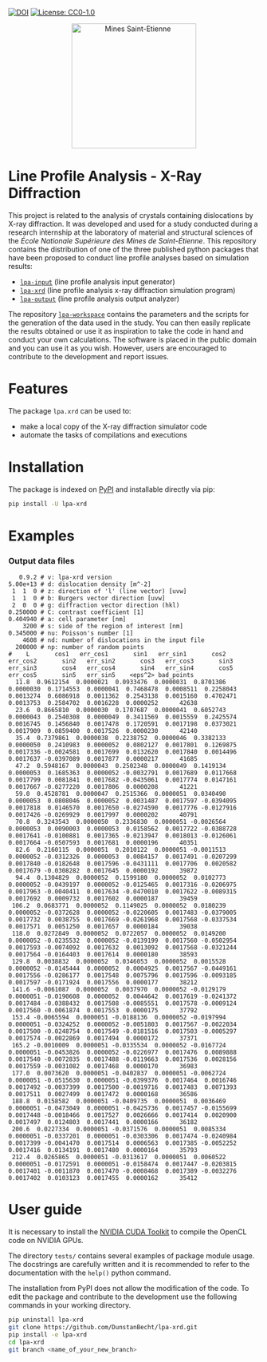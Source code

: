 [![DOI](https://zenodo.org/badge/394667513.svg)](https://zenodo.org/badge/latestdoi/394667513)
[![License: CC0-1.0](https://img.shields.io/badge/License-CC0_1.0-lightgrey.svg)](http://creativecommons.org/publicdomain/zero/1.0/)

<div align="center">
  <img width="250" src="https://dunstan.becht.network/views/signatures/mines.svg" alt="Mines Saint-Etienne">
</div>

# Line Profile Analysis - X-Ray Diffraction

This project is related to the analysis of crystals containing dislocations by X-ray diffraction. It was developed and used for a study conducted during a research internship at the laboratory of material and structural sciences of the *École Nationale Supérieure des Mines de Saint-Étienne*. This repository contains the distribution of one of the three published python packages that have been proposed to conduct line profile analyses based on simulation results:
* [`lpa-input`](https://github.com/DunstanBecht/lpa-input) (line profile analysis input generator)
* [`lpa-xrd`](https://github.com/DunstanBecht/lpa-xrd) (line profile analysis x-ray diffraction simulation program)
* [`lpa-output`](https://github.com/DunstanBecht/lpa-output) (line profile analysis output analyzer)

The repository [`lpa-workspace`](https://github.com/DunstanBecht/lpa-workspace) contains the parameters and the scripts for the generation of the data used in the study. You can then easily replicate the results obtained or use it as inspiration to take the code in hand and conduct your own calculations. The software is placed in the public domain and you can use it as you wish. However, users are encouraged to contribute to the development and report issues.

# Features

The package `lpa.xrd` can be used to:
* make a local copy of the X-ray diffraction simulator code
* automate the tasks of compilations and executions

# Installation

The package is indexed on [PyPI](https://pypi.org/project/lpa-xrd/) and installable directly via pip:
```bash
pip install -U lpa-xrd
```

# Examples

### Output data files
```
   0.9.2 # v: lpa-xrd version
5.00e+13 # d: dislocation density [m^-2]
 1  1  0 # z: direction of 'l' (line vector) [uvw]
 1  1  0 # b: Burgers vector direction [uvw] 
 2  0  0 # g: diffraction vector direction (hkl)
0.250000 # C: contrast coefficient [1]
0.404940 # a: cell parameter [nm]
    3200 # s: side of the region of interest [nm]
0.345000 # nu: Poisson's number [1]
    4608 # nd: number of dislocations in the input file
  200000 # np: number of random points
#    L       cos1   err_cos1       sin1   err_sin1       cos2   err_cos2       sin2   err_sin2       cos3   err_cos3       sin3   err_sin3       cos4   err_cos4       sin4   err_sin4       cos5   err_cos5       sin5   err_sin5    <eps^2> bad_points
  11.8  0.9612154  0.0000021  0.0933476  0.0000031  0.8701386  0.0000030  0.1714553  0.0000041  0.7468478  0.0008511  0.2258043  0.0013274  0.6086918  0.0011362  0.2543138  0.0015160  0.4702471  0.0013753  0.2584702  0.0016228  0.0000252      42638
  23.6  0.8665810  0.0000030  0.1707687  0.0000041  0.6052743  0.0000043  0.2540308  0.0000049  0.3411569  0.0015559  0.2425574  0.0016745  0.1456840  0.0017478  0.1720591  0.0017198  0.0373021  0.0017909  0.0859400  0.0017526  0.0000230      42140
  35.4  0.7379861  0.0000038  0.2238752  0.0000046  0.3382133  0.0000050  0.2410983  0.0000052  0.0802127  0.0017801  0.1269875  0.0017336 -0.0024581  0.0017699  0.0132620  0.0017840  0.0014496  0.0017637 -0.0397089  0.0017877  0.0000217      41685
  47.2  0.5948167  0.0000043  0.2502348  0.0000049  0.1419134  0.0000053  0.1685363  0.0000052 -0.0032791  0.0017689  0.0117668  0.0017799  0.0081841  0.0017682 -0.0435061  0.0017774  0.0147161  0.0017667 -0.0277220  0.0017806  0.0000208      41221
  59.0  0.4528781  0.0000047  0.2515366  0.0000051  0.0340490  0.0000053  0.0808046  0.0000052  0.0031487  0.0017597 -0.0394095  0.0017818  0.0146570  0.0017650 -0.0274590  0.0017776 -0.0127916  0.0017426 -0.0269929  0.0017997  0.0000202      40791
  70.8  0.3243543  0.0000050  0.2336830  0.0000051 -0.0026564  0.0000053  0.0090003  0.0000053  0.0158562  0.0017722 -0.0388728  0.0017641 -0.0100881  0.0017365 -0.0213947  0.0018013 -0.0126061  0.0017664 -0.0507593  0.0017681  0.0000196      40351
  82.6  0.2160115  0.0000051  0.2010122  0.0000051 -0.0011513  0.0000052 -0.0312326  0.0000053  0.0084157  0.0017491 -0.0207299  0.0017840 -0.0182648  0.0017596 -0.0431111  0.0017706  0.0020582  0.0017679 -0.0308282  0.0017645  0.0000192      39872
  94.4  0.1304829  0.0000052  0.1599180  0.0000052  0.0102773  0.0000052 -0.0439197  0.0000052 -0.0125465  0.0017316 -0.0206975  0.0017963 -0.0040411  0.0017634 -0.0470010  0.0017622 -0.0089315  0.0017692  0.0009732  0.0017602  0.0000187      39459
 106.2  0.0683771  0.0000052  0.1149025  0.0000052  0.0180239  0.0000052 -0.0372628  0.0000052 -0.0220605  0.0017483 -0.0379005  0.0017732  0.0038755  0.0017669 -0.0261968  0.0017568 -0.0337534  0.0017571  0.0051250  0.0017657  0.0000184      39038
 118.0  0.0272849  0.0000052  0.0722057  0.0000052  0.0149200  0.0000052 -0.0235532  0.0000052 -0.0139199  0.0017560 -0.0502954  0.0017593 -0.0074092  0.0017632  0.0013092  0.0017568 -0.0321244  0.0017564 -0.0164403  0.0017614  0.0000180      38593
 129.8  0.0038832  0.0000052  0.0346053  0.0000052  0.0015528  0.0000052 -0.0145444  0.0000052  0.0004925  0.0017567 -0.0449161  0.0017556 -0.0286177  0.0017548  0.0075796  0.0017596 -0.0093185  0.0017597 -0.0171924  0.0017556  0.0000177      38212
 141.6 -0.0061087  0.0000052  0.0037970  0.0000052 -0.0129179  0.0000051 -0.0190608  0.0000052  0.0044642  0.0017619 -0.0241372  0.0017484 -0.0388432  0.0017508 -0.0085551  0.0017578 -0.0009124  0.0017560 -0.0061874  0.0017553  0.0000175      37792
 153.4 -0.0065594  0.0000051 -0.0188136  0.0000052 -0.0197994  0.0000051 -0.0324252  0.0000052 -0.0051803  0.0017567 -0.0022034  0.0017500 -0.0248754  0.0017549 -0.0181516  0.0017503 -0.0005297  0.0017574 -0.0022869  0.0017494  0.0000172      37371
 165.2 -0.0010009  0.0000051 -0.0335534  0.0000052 -0.0167724  0.0000051 -0.0453826  0.0000052 -0.0226977  0.0017476  0.0089888  0.0017540 -0.0072835  0.0017488 -0.0119663  0.0017536  0.0028156  0.0017559 -0.0031082  0.0017468  0.0000170      36983
 177.0  0.0073620  0.0000051 -0.0402837  0.0000051 -0.0062724  0.0000051 -0.0515630  0.0000051 -0.0399376  0.0017464  0.0016746  0.0017492 -0.0037399  0.0017500 -0.0019716  0.0017483  0.0071393  0.0017511  0.0027499  0.0017472  0.0000168      36586
 188.8  0.0158582  0.0000051 -0.0409735  0.0000051  0.0036469  0.0000051 -0.0473049  0.0000051 -0.0425736  0.0017457 -0.0155699  0.0017448 -0.0018466  0.0017527  0.0026666  0.0017414  0.0020900  0.0017497  0.0124803  0.0017441  0.0000166      36182
 200.6  0.0227334  0.0000051 -0.0371576  0.0000051  0.0085334  0.0000051 -0.0337201  0.0000051 -0.0303306  0.0017474 -0.0240984  0.0017399 -0.0041470  0.0017514  0.0006563  0.0017385 -0.0052252  0.0017416  0.0134191  0.0017480  0.0000164      35793
 212.4  0.0265865  0.0000051 -0.0313617  0.0000051  0.0060522  0.0000051 -0.0172591  0.0000051 -0.0158474  0.0017447 -0.0203815  0.0017401 -0.0011870  0.0017470 -0.0008468  0.0017389 -0.0032276  0.0017402  0.0103123  0.0017455  0.0000162      35412
```

# User guide

It is necessary to install the [NVIDIA CUDA Toolkit](https://developer.nvidia.com/cuda-downloads) to compile the OpenCL code on NVIDIA GPUs.

The directory `tests/` contains several examples of package module usage. The docstrings are carefully written and it is recommended to refer to the documentation with the `help()` python command.

The installation from PyPI does not allow the modification of the code. To edit the package and contribute to the development use the following commands in your working directory.
```bash
pip uninstall lpa-xrd
git clone https://github.com/DunstanBecht/lpa-xrd.git
pip install -e lpa-xrd
cd lpa-xrd
git branch <name_of_your_new_branch>
```
